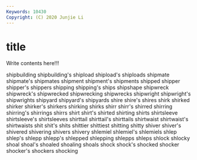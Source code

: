 ```yaml
---
Keywords: 10430
Copyright: (C) 2020 Junjie Li
---
```


# title

Write contents here!!!

shipbuilding 
shipbuilding's 
shipload 
shipload's 
shiploads 
shipmate 
shipmate's 
shipmates
shipment 
shipment's 
shipments 
shipped 
shipper 
shipper's 
shippers 
shipping 
shipping's 
ships
shipshape 
shipwreck 
shipwreck's 
shipwrecked 
shipwrecking 
shipwrecks 
shipwright 
shipwright's 
shipwrights 
shipyard
shipyard's 
shipyards 
shire 
shire's 
shires 
shirk 
shirked 
shirker 
shirker's 
shirkers
shirking 
shirks 
shirr 
shirr's 
shirred 
shirring 
shirring's 
shirrings 
shirrs 
shirt
shirt's 
shirted 
shirting 
shirts 
shirtsleeve 
shirtsleeve's 
shirtsleeves 
shirttail 
shirttail's 
shirttails
shirtwaist 
shirtwaist's 
shirtwaists 
shit 
shit's 
shits 
shittier 
shittiest 
shitting 
shitty
shiver 
shiver's 
shivered 
shivering 
shivers 
shivery 
shlemiel 
shlemiel's 
shlemiels 
shlep
shlep's 
shlepp 
shlepp's 
shlepped 
shlepping 
shlepps 
shleps 
shlock 
shlocky 
shoal
shoal's 
shoaled 
shoaling 
shoals 
shock 
shock's 
shocked 
shocker 
shocker's 
shockers
shocking 
